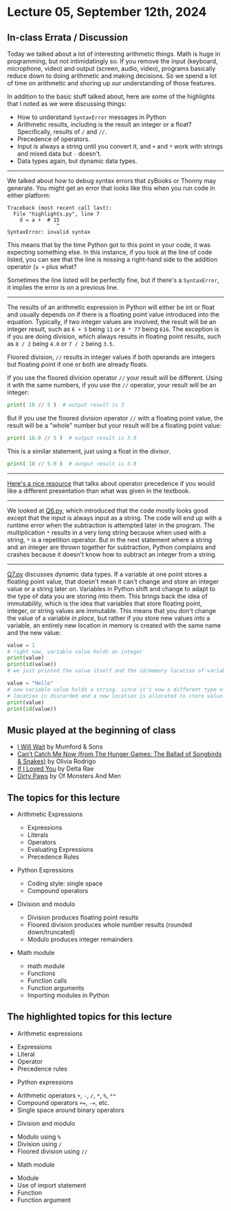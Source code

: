 # Lecture 05, September 12th, 2024

## In-class Errata / Discussion

Today we talked about a lot of interesting arithmetic things. Math is huge in programming, but not intimidatingly so. If you remove the input (keyboard, microphone, video) and output (screen, audio, video), programs basically reduce down to doing arithmetic and making decisions. So we spend a lot of time on arithmetic and shoring up our understanding of those features.

In addition to the basic stuff talked about, here are some of the highlights that I noted as we were discussing things:

* How to understand `SyntaxError` messages in Python
* Arithmetic results, including is the result an integer or a float? Specifically, results of `/` and `//`.
* Precedence of operators.
* Input is always a string until you convert it, and `+` and `*` work with strings and mixed data but `-` doesn't.
* Data types again, but dynamic data types.

----

We talked about how to debug syntax errors that zyBooks or Thonny may generate. You might get an error that looks like this when you run code in either platform:

```unix
Traceback (most recent call last):
  File "highlights.py", line 7
    d = a +  # 15
                ^
SyntaxError: invalid syntax
```

This means that by the time Python got to this point in your code, it was expecting something else.  In this instance, if you look at the line of code listed, you can see that the line is missing a right-hand side to the addition operator (`a +` plus what?

Sometimes the line listed will be perfectly fine, but if there's a `SyntaxError`, it implies the error is on a previous line.

----

The results of an arithmetic expression in Python will either be int or float and usually depends on if there is a floating point value introduced into the equation. Typically, if two integer values are involved, the result will be an integer result, such as `6 + 5` being `11` or `8 * 77` being `616`.  The exception is if you are doing division, which always results in floating point results, such as `8 / 2` being `4.0` or `7 / 2` being `3.5`.

Floored division, `//` results in integer values if both operands are integers but floating point if one or both are already floats.

If you use the floored division operator `//` your result will be different. Using it with the same numbers, if you use the `//` operator, your result will be an integer:

```python
print( 18 // 5 )  # output result is 3
```

But if you use the floored division operator `//` with a floating point value, the result will be a "whole" number but your result will be a floating point value:

```python
print( 18.0 // 5 )  # output result is 3.0
```

This is a similar statement, just using a float in the divisor.

```python
print( 18 // 5.0 )  # output result is 3.0
```

----

[Here's a nice resource](https://www.programiz.com/python-programming/precedence-associativity) that talks about operator precedence if you would like a different presentation than what was given in the textbook.

----
We looked at [Q6.py](Q6.py), which introduced that the code mostly looks good except that the input is always input as a string. The code will end up with a runtime error when the subtraction is attempted later in the program.  The multiplication `*` results in a very long string because when used with a string, `*` is a repetition operator.  But in the next statement where a string and an integer are thrown together for subtraction, Python complains and crashes because it doesn't know how to subtract an integer from a string.

----

[Q7.py](Q7.py) discusses dynamic data types. If a variable at one point stores a floating point value, that doesn't mean it can't change and store an integer value or a string later on.  Variables in Python shift and change to adapt to the type of data you are storing into them.  This brings back the idea of immutability, which is the idea that variables  that store floating point, integer, or string values are immutable. This means that you don't change the value of a variable _in place_, but rather if you store new values into a variable, an entirely new location in memory is created with the same name and the new value:

```python
value = 1
# right now, variable value holds an integer
print(value)
print(id(value))
# we just printed the value itself and the id/memory location of variable value

value = "Hello"
# now variable value holds a string. since it's now a different type of data, the old
# location is discarded and a new location is allocated to store value.
print(value)
print(id(value))
```

## Music played at the beginning of class

* [I Will Wait](https://www.youtube.com/watch?v=rGKfrgqWcv0) by Mumford &amp; Sons
* [Can't Catch Me Now (from The Hunger Games: The Ballad of Songbirds &amp; Snakes)](https://www.youtube.com/watch?v=GlM6lcFbLSg) by Olivia Rodrigo
* [If I Loved You](https://www.youtube.com/watch?v=9df7mHBjOYM) by Delta Rae
* [Dirty Paws](https://www.youtube.com/watch?v=imgImaBleNw) by Of Monsters And Men


## The topics for this lecture

* Arithmetic Expressions
  - Expressions
  - Literals
  - Operators
  - Evaluating Expressions
  - Precedence Rules
* Python Expressions
  - Coding style: single space
  - Compound operators

* Division and modulo
  - Division produces floating point results
  - Floored division produces whole number results (rounded down/truncated)
  - Modulo produces integer remainders
* Math module
  - math module
  - Functions
  - Function calls
  - Function arguments
  - Importing modules in Python

## The highlighted topics for this lecture

* Arithmetic expressions
 - Expressions
 - Literal
 - Operator
 - Precedence rules
* Python expressions
 - Arithmetic operators `+`, `-`, `/`, `*`, `%`, `**`
 - Compound operators `+=`, `-=`, etc.
 - Single space around binary operators

* Division and modulo
 - Modulo using `%`
 - Division using `/`
 - Floored division using `//`
* Math module
 - Module
 - Use of import statement
 - Function
 - Function argument

